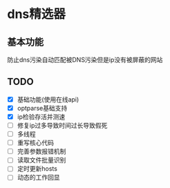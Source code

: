 # dns精选器
## 基本功能
防止dns污染自动匹配被DNS污染但是ip没有被屏蔽的网站
## TODO
- [x]  基础功能(使用在线api)
- [x]  optparse基础支持
- [x]  ip检验存活并测速
- [ ]  修复ip过多导致时间过长导致假死
- [ ]  多线程 
- [ ]  重写核心代码
- [ ]  完善参数报错机制
- [ ]  读取文件批量识别
- [ ]  定时更新hosts
- [ ]  动态的工作回显

